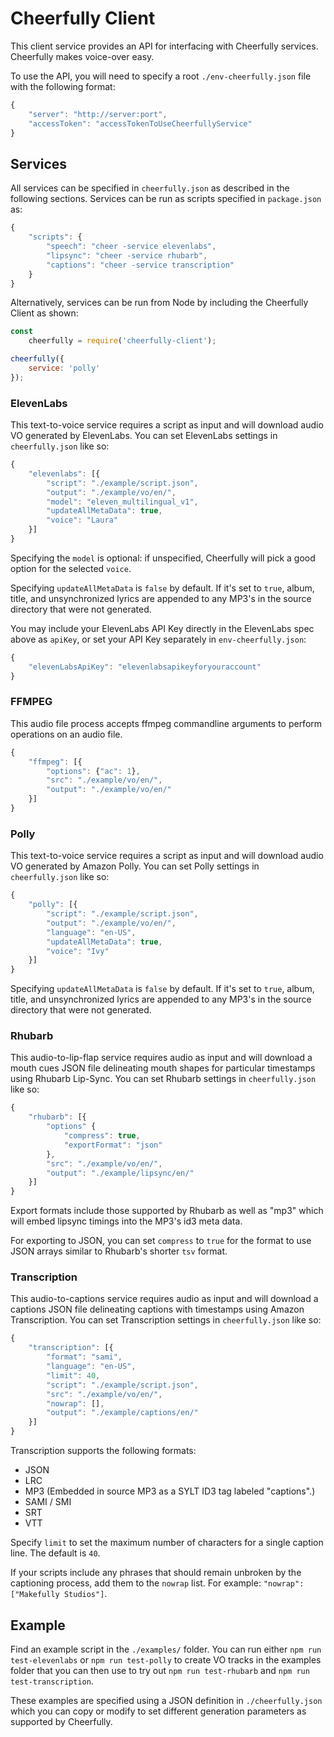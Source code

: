 # Cheerfully Client

This client service provides an API for interfacing with Cheerfully services. Cheerfully makes voice-over easy.

To use the API, you will need to specify a root `./env-cheerfully.json` file with the following format:

```javascript
{
    "server": "http://server:port",
    "accessToken": "accessTokenToUseCheerfullyService"
}
```

## Services

All services can be specified in `cheerfully.json` as described in the following sections. Services can be run as scripts specified in `package.json` as:

```javascript
{
    "scripts": {
        "speech": "cheer -service elevenlabs",
        "lipsync": "cheer -service rhubarb",
        "captions": "cheer -service transcription"
    }
}
```

Alternatively, services can be run from Node by including the Cheerfully Client as shown:

```javascript
const
    cheerfully = require('cheerfully-client');

cheerfully({
    service: 'polly'
});
```

### ElevenLabs

This text-to-voice service requires a script as input and will download audio VO generated by ElevenLabs. You can set ElevenLabs settings in `cheerfully.json` like so:

```javascript
{
    "elevenlabs": [{
        "script": "./example/script.json",
        "output": "./example/vo/en/",
        "model": "eleven_multilingual_v1",
        "updateAllMetaData": true,
        "voice": "Laura"
    }]
}
```

Specifying the `model` is optional: if unspecified, Cheerfully will pick a good option for the selected `voice`.

Specifying `updateAllMetaData` is `false` by default. If it's set to `true`, album, title, and unsynchronized lyrics are appended to any MP3's in the source directory that were not generated.

You may include your ElevenLabs API Key directly in the ElevenLabs spec above as `apiKey`, or set your API Key separately in `env-cheerfully.json`:

```javascript
{
    "elevenLabsApiKey": "elevenlabsapikeyforyouraccount"
}
```

### FFMPEG

This audio file process accepts ffmpeg commandline arguments to perform operations on an audio file.

```javascript
{
    "ffmpeg": [{
        "options": {"ac": 1},
        "src": "./example/vo/en/",
        "output": "./example/vo/en/"
    }]
}
```

### Polly

This text-to-voice service requires a script as input and will download audio VO generated by Amazon Polly. You can set Polly settings in `cheerfully.json` like so:

```javascript
{
    "polly": [{
        "script": "./example/script.json",
        "output": "./example/vo/en/",
        "language": "en-US",
        "updateAllMetaData": true,
        "voice": "Ivy"
    }]
}
```

Specifying `updateAllMetaData` is `false` by default. If it's set to `true`, album, title, and unsynchronized lyrics are appended to any MP3's in the source directory that were not generated.

### Rhubarb

This audio-to-lip-flap service requires audio as input and will download a mouth cues JSON file delineating mouth shapes for particular timestamps using Rhubarb Lip-Sync. You can set Rhubarb settings in `cheerfully.json` like so:

```javascript
{
    "rhubarb": [{
        "options" {
            "compress": true,
            "exportFormat": "json"
        },
        "src": "./example/vo/en/",
        "output": "./example/lipsync/en/"
    }]
}
```

Export formats include those supported by Rhubarb as well as "mp3" which will embed lipsync timings into the MP3's id3 meta data.

For exporting to JSON, you can set `compress` to `true` for the format to use JSON arrays similar to Rhubarb's shorter `tsv` format.

### Transcription

This audio-to-captions service requires audio as input and will download a captions JSON file delineating captions with timestamps using Amazon Transcription. You can set Transcription settings in `cheerfully.json` like so:

```javascript
{
    "transcription": [{
        "format": "sami",
        "language": "en-US",
        "limit": 40,
        "script": "./example/script.json",
        "src": "./example/vo/en/",
        "nowrap": [],
        "output": "./example/captions/en/"
    }]
}
```

Transcription supports the following formats:

* JSON
* LRC
* MP3 (Embedded in source MP3 as a SYLT ID3 tag labeled "captions".)
* SAMI / SMI
* SRT
* VTT

Specify `limit` to set the maximum number of characters for a single caption line. The default is `40`.

If your scripts include any phrases that should remain unbroken by the captioning process, add them to the `nowrap` list. For example: `"nowrap": ["Makefully Studios"]`.

## Example

Find an example script in the `./examples/` folder. You can run either `npm run test-elevenlabs` or `npm run test-polly` to create VO tracks in the examples folder that you can then use to try out `npm run test-rhubarb` and `npm run test-transcription`.

These examples are specified using a JSON definition in `./cheerfully.json` which you can copy or modify to set different generation parameters as supported by Cheerfully.
